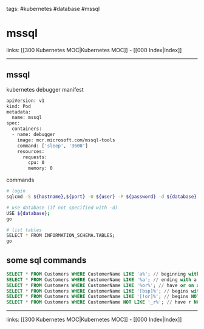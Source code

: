 tags: #kubernetes #database #mssql

# mssql

links: [[300 Kubernetes MOC|Kubernetes MOC]] - [[000 Index|Index]]

---

## mssql
kubernetes debugger manifest
```bash
apiVersion: v1
kind: Pod
metadata:
  name: mssql
spec:
  containers:
  - name: debugger
    image: mcr.microsoft.com/mssql-tools
    command: ['sleep', '3600']
    resources:
      requests:
        cpu: 0
        memory: 0
```

commands
```bash
# login
sqlcmd -S ${hostname},${port} -U ${user} -P ${password} -d ${database}

# use database (if not specified with -d)
USE ${database};
go

# list tables
SELECT * FROM INFORMATION_SCHEMA.TABLES;
go
```

## some sql commands
```sql
SELECT * FROM Customers WHERE CustomerName LIKE 'a%'; // beginning with a
SELECT * FROM Customers WHERE CustomerName LIKE '%a'; // ending with a
SELECT * FROM Customers WHERE CustomerName LIKE '%or%'; // have or on any position
SELECT * FROM Customers WHERE CustomerName LIKE '[bsp]%'; // begins with b, s or p
SELECT * FROM Customers WHERE CustomerName LIKE '[!or]%'; // begins NOT with o,r
SELECT * FROM Customers WHERE CustomerName NOT LIKE '_r%'; // have r NOT on second position
```

---
links: [[300 Kubernetes MOC|Kubernetes MOC]] - [[000 Index|Index]]